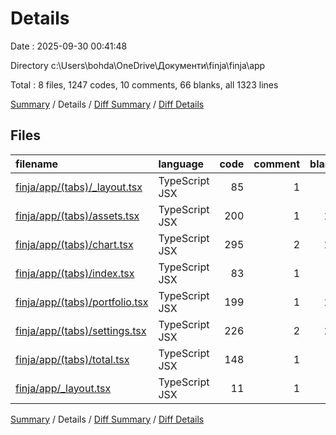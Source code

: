 # Details

Date : 2025-09-30 00:41:48

Directory c:\\Users\\bohda\\OneDrive\\Документи\\finja\\finja\\app

Total : 8 files,  1247 codes, 10 comments, 66 blanks, all 1323 lines

[Summary](results.md) / Details / [Diff Summary](diff.md) / [Diff Details](diff-details.md)

## Files
| filename | language | code | comment | blank | total |
| :--- | :--- | ---: | ---: | ---: | ---: |
| [finja/app/(tabs)/\_layout.tsx](/finja/app/(tabs)/_layout.tsx) | TypeScript JSX | 85 | 1 | 1 | 87 |
| [finja/app/(tabs)/assets.tsx](/finja/app/(tabs)/assets.tsx) | TypeScript JSX | 200 | 1 | 11 | 212 |
| [finja/app/(tabs)/chart.tsx](/finja/app/(tabs)/chart.tsx) | TypeScript JSX | 295 | 2 | 16 | 313 |
| [finja/app/(tabs)/index.tsx](/finja/app/(tabs)/index.tsx) | TypeScript JSX | 83 | 1 | 5 | 89 |
| [finja/app/(tabs)/portfolio.tsx](/finja/app/(tabs)/portfolio.tsx) | TypeScript JSX | 199 | 1 | 14 | 214 |
| [finja/app/(tabs)/settings.tsx](/finja/app/(tabs)/settings.tsx) | TypeScript JSX | 226 | 2 | 10 | 238 |
| [finja/app/(tabs)/total.tsx](/finja/app/(tabs)/total.tsx) | TypeScript JSX | 148 | 1 | 8 | 157 |
| [finja/app/\_layout.tsx](/finja/app/_layout.tsx) | TypeScript JSX | 11 | 1 | 1 | 13 |

[Summary](results.md) / Details / [Diff Summary](diff.md) / [Diff Details](diff-details.md)